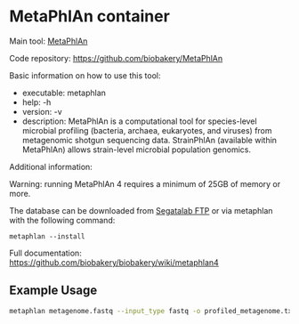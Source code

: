 # MetaPhlAn container

Main tool: [MetaPhlAn](https://github.com/biobakery/biobakery/wiki/metaphlan4)
  
Code repository: https://github.com/biobakery/MetaPhlAn

Basic information on how to use this tool:
- executable: metaphlan
- help: -h
- version: -v
- description: MetaPhlAn is a computational tool for species-level microbial profiling (bacteria, archaea, eukaryotes, and viruses) from metagenomic shotgun sequencing data. StrainPhlAn (available within MetaPhlAn) allows strain-level microbial population genomics.

Additional information:

Warning: running MetaPhlAn 4 requires a minimum of 25GB of memory or more.

The database can be downloaded from [Segatalab FTP](http://cmprod1.cibio.unitn.it/biobakery4/metaphlan_databases/) or via metaphlan with the following command:

```metaphlan --install```

Full documentation: https://github.com/biobakery/biobakery/wiki/metaphlan4

## Example Usage

```bash
metaphlan metagenome.fastq --input_type fastq -o profiled_metagenome.txt
```
